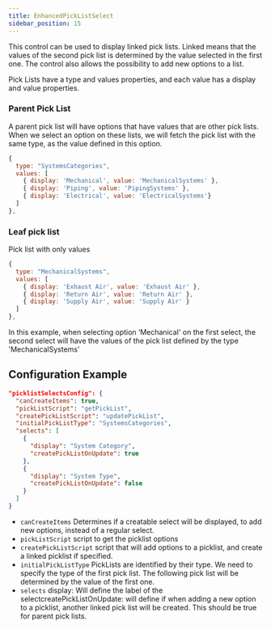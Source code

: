 ```yaml
---
title: EnhancedPickListSelect
sidebar_position: 15
---
```


This control can be used to display linked pick lists. Linked means that the values of the second pick list is determined by the value selected in the first one. The control also allows the possibility to add new options to a list.

Pick Lists have a type and values properties, and each value has a display and value properties.

### Parent Pick List

A parent pick list will have options that have values that are other pick lists. When we select an option on these lists, we will fetch the pick list with the same type, as the value defined in this option.

```jsx
{
  type: "SystemsCategories",
  values: [
    { display: 'Mechanical', value: 'MechanicalSystems' },
    { display: 'Piping', value: 'PipingSystems' },
    { display: 'Electrical', value: 'ElectricalSystems'}
  ]
},
```

### Leaf pick list

Pick list with only values

```jsx
{
  type: "MechanicalSystems",
  values: [
    { display: 'Exhaust Air', value: 'Exhaust Air' },
    { display: 'Return Air', value: 'Return Air' },
    { display: 'Supply Air', value: 'Supply Air' }
  ]
},
```

In this example, when selecting option ‘Mechanical' on the first select, the second select will have the values of the pick list defined by the type 'MechanicalSystems'

## Configuration Example

```json
"picklistSelectsConfig": {  
  "canCreateItems": true,  
  "pickListScript": "getPickList",  
  "createPickListScript": "updatePickList",  
  "initialPickListType": "SystemsCategories",  
  "selects": [  
    {
      "display": "System Category",
      "createPickListOnUpdate": true
    },
    {
      "display": "System Type",
      "createPickListOnUpdate": false
    }
  ]
}
```

- `canCreateItems` Determines if a creatable select will be displayed, to add new options, instead of a regular select.
- `pickListScript` script to get the picklist options
- `createPickListScript` script that will add options to a picklist, and create a linked picklist if specified.
- `initialPickListType` PickLists are identified by their type. We need to specify the type of the first pick list. The following pick list will be determined by the value of the first one.
- `selects` display: Will define the label of the selectcreatePickListOnUpdate: will define if when adding a new option to a picklist, another linked pick list will be created. This should be true for parent pick lists.
